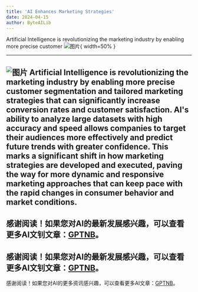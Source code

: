 ```yaml
---
title: 'AI Enhances Marketing Strategies'
date: 2024-04-15
author: ByteAILib
---
```


Artificial Intelligence is revolutionizing the marketing industry by enabling more precise customer 
![图片](https://www.artificialintelligence-news.com/wp-content/uploads/sites/9/2024/04/amperity-data-quality-ai-marketing-artificial-intelligence.jpeg){ width=50% }

---
![图片](https://www.artificialintelligence-news.com/wp-content/uploads/sites/9/2024/03/joyce-gordon-amperity.jpeg)
Artificial Intelligence is revolutionizing the marketing industry by enabling more precise customer segmentation and tailored marketing strategies that can significantly increase conversion rates and customer satisfaction. AI's ability to analyze large datasets with high accuracy and speed allows companies to target their audiences more effectively and predict future trends with greater confidence. This marks a significant shift in how marketing strategies are developed and executed, paving the way for more dynamic and responsive marketing approaches that can keep pace with the rapid changes in consumer behavior and market conditions.
---
感谢阅读！如果您对AI的最新发展感兴趣，可以查看更多AI文钊文章：[GPTNB](https://gptnb.com)。
---
感谢阅读！如果您对AI的最新发展感兴趣，可以查看更多AI文钊文章：[GPTNB](https://gptnb.com)。
---
感谢阅读！如果您对AI的更多资讯感兴趣，可以查看更多AI文章：[GPTNB](https://gptnb.com)。